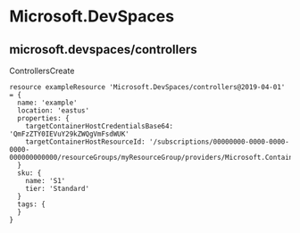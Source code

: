 # Microsoft.DevSpaces

## microsoft.devspaces/controllers

ControllersCreate
```bicep
resource exampleResource 'Microsoft.DevSpaces/controllers@2019-04-01' = {
  name: 'example'
  location: 'eastus'
  properties: {
    targetContainerHostCredentialsBase64: 'QmFzZTY0IEVuY29kZWQgVmFsdWUK'
    targetContainerHostResourceId: '/subscriptions/00000000-0000-0000-0000-000000000000/resourceGroups/myResourceGroup/providers/Microsoft.ContainerService/managedClusters/myCluster'
  }
  sku: {
    name: 'S1'
    tier: 'Standard'
  }
  tags: {
  }
}
```
